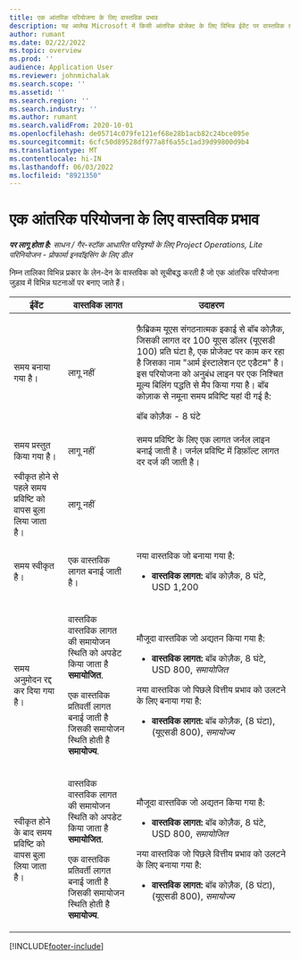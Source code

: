 ```yaml
---
title: एक आंतरिक परियोजना के लिए वास्तविक प्रभाव
description: यह आलेख Microsoft में किसी आंतरिक प्रोजेक्ट के लिए विभिन्न ईवेंट पर वास्तविक तालिका पर प्रभाव के बारे में जानकारी प्रदान करता है।Dynamics 365 Project Operations
author: rumant
ms.date: 02/22/2022
ms.topic: overview
ms.prod: ''
audience: Application User
ms.reviewer: johnmichalak
ms.search.scope: ''
ms.assetid: ''
ms.search.region: ''
ms.search.industry: ''
ms.author: rumant
ms.search.validFrom: 2020-10-01
ms.openlocfilehash: de05714c079fe121ef68e28b1acb82c24bce095e
ms.sourcegitcommit: 6cfc50d89528df977a8f6a55c1ad39d99800d9b4
ms.translationtype: MT
ms.contentlocale: hi-IN
ms.lasthandoff: 06/03/2022
ms.locfileid: "8921350"
---
```

# <a name="actuals-impact-for-an-internal-project"></a>एक आंतरिक परियोजना के लिए वास्तविक प्रभाव

_**पर लागू होता है:** साधन / गैर-स्टॉक आधारित परिदृश्यों के लिए Project Operations, Lite परिनियोजन - प्रोफार्मा इनवॉइसिंग के लिए डील_

निम्न तालिका विभिन्न प्रकार के लेन-देन के वास्तविक को सूचीबद्ध करती है जो एक आंतरिक परियोजना जुड़ाव में विभिन्न घटनाओं पर बनाए जाते हैं।

| ईवेंट | वास्तविक लागत | उदाहरण |
|---|---|---|
| समय बनाया गया है। | लागू नहीं | <p>फ़ैब्रिकम यूएस संगठनात्मक इकाई से बॉब कोज़ैक, जिसकी लागत दर 100 यूएस डॉलर (यूएसडी 100) प्रति घंटा है, एक प्रोजेक्ट पर काम कर रहा है जिसका नाम "आर्म इंस्टालेशन एट एडैटम" है। इस परियोजना को अनुबंध लाइन पर एक निश्चित मूल्य बिलिंग पद्धति से मैप किया गया है। बॉब कोज़ाक से नमूना समय प्रविष्टि यहां दी गई है:</p><p>बॉब कोज़ैक - 8 घंटे</p> |
| समय प्रस्तुत किया गया है। | लागू नहीं | समय प्रविष्टि के लिए एक लागत जर्नल लाइन बनाई जाती है। जर्नल प्रविष्टि में डिफ़ॉल्ट लागत दर दर्ज की जाती है। |
| स्वीकृत होने से पहले समय प्रविष्टि को वापस बुला लिया जाता है। | लागू नहीं | |
| समय स्वीकृत है। | एक वास्तविक लागत बनाई जाती है। | <p>नया वास्तविक जो बनाया गया है:</p><ul><li>**वास्तविक लागत:** बॉब कोज़ैक, 8 घंटे, USD 1,200</li></ul> |
| समय अनुमोदन रद्द कर दिया गया है। | <p>वास्तविक वास्तविक लागत की समायोजन स्थिति को अपडेट किया जाता है **समायोजित**.</p><p>एक वास्तविक प्रतिवर्ती लागत बनाई जाती है जिसकी समायोजन स्थिति होती है **समायोज्य**.</p> | <p>मौजूदा वास्तविक जो अद्यतन किया गया है:</p><ul><li>**वास्तविक लागत:** बॉब कोज़ैक, 8 घंटे, USD 800, *समायोजित*</li></ul><p>नया वास्तविक जो पिछले वित्तीय प्रभाव को उलटने के लिए बनाया गया है:</p><ul><li>**वास्तविक लागत:** बॉब कोज़ैक, (8 घंटा), (यूएसडी 800), *समायोज्य*</li></ul> |
| स्वीकृत होने के बाद समय प्रविष्टि को वापस बुला लिया जाता है। | <p>वास्तविक वास्तविक लागत की समायोजन स्थिति को अपडेट किया जाता है **समायोजित**.</p><p>एक वास्तविक प्रतिवर्ती लागत बनाई जाती है जिसकी समायोजन स्थिति होती है **समायोज्य**.</p> | <p>मौजूदा वास्तविक जो अद्यतन किया गया है:</p><ul><li>**वास्तविक लागत:** बॉब कोज़ैक, 8 घंटे, USD 800, *समायोजित*</li></ul><p>नया वास्तविक जो पिछले वित्तीय प्रभाव को उलटने के लिए बनाया गया है:</p><ul><li>**वास्तविक लागत:** बॉब कोज़ैक, (8 घंटा), (यूएसडी 800), *समायोज्य*</li></ul> |

[!INCLUDE[footer-include](../includes/footer-banner.md)]
